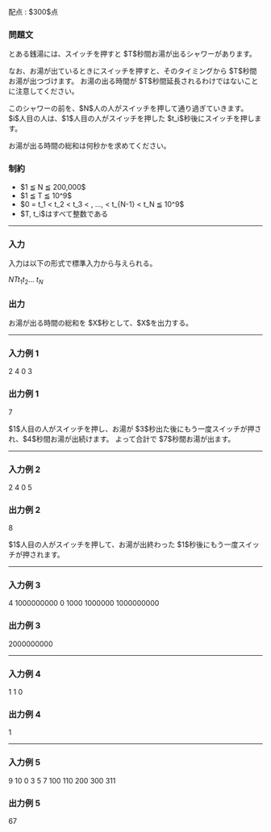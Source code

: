 
<div>

<span>

<span>

<p>
配点 : $300$点
</p>

<div>

<section>

### **問題文**

<p>
とある銭湯には、スイッチを押すと $T$秒間お湯が出るシャワーがあります。
</p>

<p>
なお、お湯が出ているときにスイッチを押すと、そのタイミングから $T$秒間お湯が出つづけます。
お湯の出る時間が $T$秒間延長されるわけではないことに注意してください。
</p>

<p>
このシャワーの前を、$N$人の人がスイッチを押して通り過ぎていきます。
$i$人目の人は、$1$人目の人がスイッチを押した $t_i$秒後にスイッチを押します。
</p>

<p>
お湯が出る時間の総和は何秒かを求めてください。
</p>

</section>

</div>

<div>

<section>

### **制約**

<ul>

<li>
$1 ≦ N ≦ 200,000$
</li>

<li>
$1 ≦ T ≦ 10^9$
</li>

<li>
$0 = t_1 < t_2 < t_3 < , ..., < t_{N-1} < t_N ≦ 10^9$
</li>

<li>
$T, t_i$はすべて整数である
</li>

</ul>

</section>

</div>

---

<div>

<div>

<section>

### **入力**

<p>
入力は以下の形式で標準入力から与えられる。
</p>

<div>

$N$$T$$t_1$$t_2$... $t_N$
</div>

</section>

</div>

<div>

<section>

### **出力**

<p>
お湯が出る時間の総和を $X$秒として、$X$を出力する。
</p>

</section>

</div>

</div>

---

<div>

<section>

### **入力例 1**

<div>

2 4
0 3

</div>

</section>

</div>

<div>

<section>

### **出力例 1**

<div>

7

</div>

<p>
$1$人目の人がスイッチを押し、お湯が $3$秒出た後にもう一度スイッチが押され、$4$秒間お湯が出続けます。
よって合計で $7$秒間お湯が出ます。
</p>

</section>

</div>

---

<div>

<section>

### **入力例 2**

<div>

2 4
0 5

</div>

</section>

</div>

<div>

<section>

### **出力例 2**

<div>

8

</div>

<p>
$1$人目の人がスイッチを押して、お湯が出終わった $1$秒後にもう一度スイッチが押されます。
</p>

</section>

</div>

---

<div>

<section>

### **入力例 3**

<div>

4 1000000000
0 1000 1000000 1000000000

</div>

</section>

</div>

<div>

<section>

### **出力例 3**

<div>

2000000000

</div>

</section>

</div>

---

<div>

<section>

### **入力例 4**

<div>

1 1
0

</div>

</section>

</div>

<div>

<section>

### **出力例 4**

<div>

1

</div>

</section>

</div>

---

<div>

<section>

### **入力例 5**

<div>

9 10
0 3 5 7 100 110 200 300 311

</div>

</section>

</div>

<div>

<section>

### **出力例 5**

<div>

67

</div>

</section>

</div>

</span>

</span>

</div>
